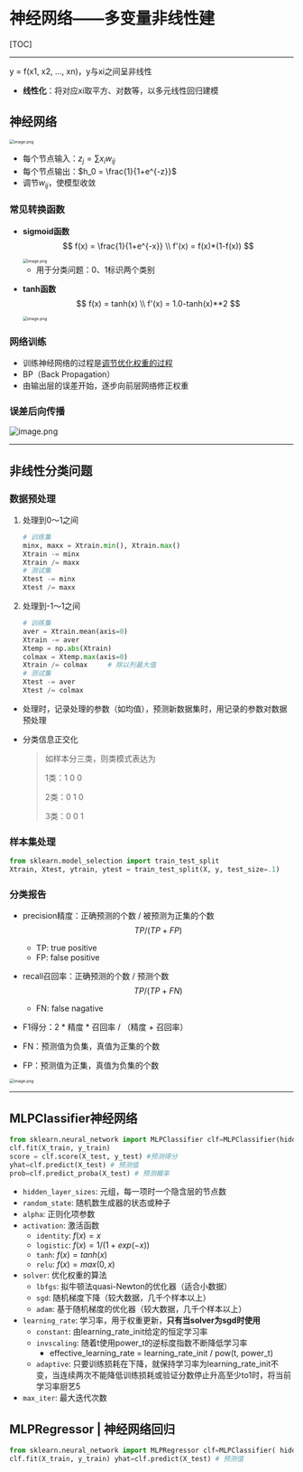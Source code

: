 # 神经网络——多变量非线性建

[TOC]

------

y = f(x1, x2, ..., xn)，y与xi之间呈非线性

- **线性化**：将对应xi取平方、对数等，以多元线性回归建模

## 神经网络

<img src="https://upload-images.jianshu.io/upload_images/12014150-3825d8a00f3fde7d.png?imageMogr2/auto-orient/strip%7CimageView2/2/w/1240" alt="image.png" style="zoom:50%;" />

- 每个节点输入：$z_j = \sum x_iw_{ij}$
- 每个节点输出：$h_0 = \frac{1}{1+e^{-z}}$
- 调节$w_{ij}$，使模型收敛

### 常见转换函数

- **sigmoid函数**
  $$
  f(x) = \frac{1}{1+e^{-x}} \\
  f'(x) = f(x)*(1-f(x))
  $$
  

  <img src="https://upload-images.jianshu.io/upload_images/12014150-2e2ee098f29d18f1.png?imageMogr2/auto-orient/strip%7CimageView2/2/w/1240" alt="image.png" style="zoom:50%;" />

  - 用于分类问题：0、1标识两个类别

- **tanh函数**
  $$
  f(x) = tanh(x) \\
  f'(x) = 1.0-tanh(x)**2
  $$
  

  <img src="https://upload-images.jianshu.io/upload_images/12014150-d4e08218a8926cb5.png?imageMogr2/auto-orient/strip%7CimageView2/2/w/1240" alt="image.png" style="zoom:50%;" />

### 网络训练

- 训练神经网络的过程是<u>调节优化权重的过程</u>
- BP（Back Propagation）
- 由输出层的误差开始，逐步向前层网络修正权重

### 误差后向传播

![image.png](https://upload-images.jianshu.io/upload_images/12014150-1b58e9fc5388d43b.png?imageMogr2/auto-orient/strip%7CimageView2/2/w/1240)

------

## 非线性分类问题

### 数据预处理

1. 处理到0～1之间

   ```python
   # 训练集
   minx, maxx = Xtrain.min(), Xtrain.max()
   Xtrain -= minx
   Xtrain /= maxx
   # 测试集
   Xtest -= minx
   Xtest /= maxx
   ```

2. 处理到-1～1之间

   ```python
   # 训练集
   aver = Xtrain.mean(axis=0)
   Xtrain -= aver
   Xtemp = np.abs(Xtrain)
   colmax = Xtemp.max(axis=0)
   Xtrain /= colmax		# 除以列最大值
   # 测试集
   Xtest -= aver
   Xtest /= colmax
   ```

- 处理时，记录处理的参数（如均值），预测新数据集时，用记录的参数对数据预处理

- 分类信息正交化

  > 如样本分三类，则类模式表达为
  >
  > 1类：1 0 0
  >
  > 2类：0 1 0
  >
  > 3类：0 0 1

### 样本集处理

```python
from sklearn.model_selection import train_test_split
Xtrain, Xtest, ytrain, ytest = train_test_split(X, y, test_size=.1)
```

### 分类报告

- precision精度：正确预测的个数 / 被预测为正集的个数
  $$
  TP/(TP + FP)
  $$

  - TP: true positive
  - FP: false positive

- recall召回率：正确预测的个数 / 预测个数
  $$
  TP / (TP + FN)
  $$

  - FN: false nagative

- F1得分：2 \* 精度 \* 召回率 / （精度 + 召回率）

- FN：预测值为负集，真值为正集的个数

- FP：预测值为正集，真值为负集的个数

<img src="https://upload-images.jianshu.io/upload_images/12014150-bf8b4f2bbe11137e.png?imageMogr2/auto-orient/strip%7CimageView2/2/w/1240" alt="image.png" style="zoom:50%;" />

------

## MLPClassifier神经网络

```python
from sklearn.neural_network import MLPClassifier clf=MLPClassifier(hidden_layer_sizes=(100,), alpha=1e-5, random_state=1)
clf.fit(X_train, y_train)
score = clf.score(X_test, y_test) #预测得分 
yhat=clf.predict(X_test) # 预测值 
prob=clf.predict_proba(X_test) # 预测概率
```

- `hidden_layer_sizes`: 元组，每一项时一个隐含层的节点数
- `random_state`: 随机数生成器的状态或种子
- `alpha`: 正则化项参数
- `activation`: 激活函数
  - `identity`: $f(x) = x$
  - `logistic`: $f(x)=1/(1+exp(-x))$
  - `tanh`: $f(x)=tanh(x)$
  - `relu`: $f(x) = max(0,x)$
- `solver`: 优化权重的算法
  - `lbfgs`: 拟牛顿法quasi-Newton的优化器（适合小数据）
  - `sgd`: 随机梯度下降（较大数据，几千个样本以上）
  - `adam`: 基于随机梯度的优化器（较大数据，几千个样本以上）
- `learning_rate`: 学习率，用于权重更新，**只有当solver为sgd时使用**
  - `constant`: 由learning_rate_init给定的恒定学习率
  - `invscaling`: 随着t使用power_t的逆标度指数不断降低学习率
    - effective_learning_rate = learning_rate_init / pow(t, power_t)
  - `adaptive`: 只要训练损耗在下降，就保持学习率为learning_rate_init不变，当连续两次不能降低训练损耗或验证分数停止升高至少to1时，将当前学习率厨艺5
- `max_iter`: 最大迭代次数

## MLPRegressor | 神经网络回归

```python
from sklearn.neural_network import MLPRegressor clf=MLPClassifier( hidden_layer_sizes=(100,), alpha=1e-5, random_state=1) # 很多参数
clf.fit(X_train, y_train) yhat=clf.predict(X_test) # 预测值
```

